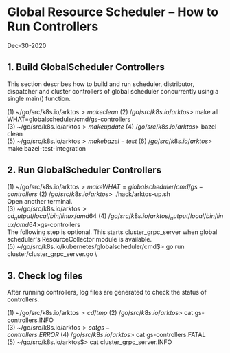 # Global Resource Scheduler – How to Run Controllers

Dec-30-2020

## 1. Build GlobalScheduler Controllers

This section describes how to build and run scheduler, distributor, dispatcher and cluster controllers of global scheduler concurrently using a single main() function.

(1) ~/go/src/k8s.io/arktos$> make clean \
(2) ~/go/src/k8s.io/arktos$> make all WHAT=globalscheduler/cmd/gs-controllers \
(3) ~/go/src/k8s.io/arktos$> make update \
(4) ~/go/src/k8s.io/arktos$> bazel clean \
(5) ~/go/src/k8s.io/arktos$> make bazel-test \
(6) ~/go/src/k8s.io/arktos$> make bazel-test-integration

## 2. Run GlobalScheduler Controllers
(1) ~/go/src/k8s.io/arktos$> make WHAT=globalscheduler/cmd/gs-controllers \
(2) ~/go/src/k8s.io/arktos$> ./hack/arktos-up.sh \
    Open another terminal. \
(3) ~/go/src/k8s.io/arktos$> cd _output/local/bin/linux/amd64 \
(4) ~/go/src/k8s.io/arktos/_output/local/bin/linux/amd64$>gs-controllers \
The following step is optional. This starts cluster_grpc_server when global scheduler's ResourceCollector module is available. \
(5) ~/go/src/k8s.io/kubernetes/globalscheduler/cmd$> go run cluster/cluster_grpc_server.go \

## 3. Check log files 
After running controllers, log files are generated to check the status of controllers.

(1) ~/go/src/k8s.io/arktos$> cd /tmp \
(2) ~/go/src/k8s.io/arktos$> cat gs-controllers.INFO \
(3) ~/go/src/k8s.io/arktos$> cat gs-controllers.ERROR \
(4) ~/go/src/k8s.io/arktos$> cat gs-controllers.FATAL \
(5) ~/go/src/k8s.io/arktos$> cat cluster_grpc_server.INFO
